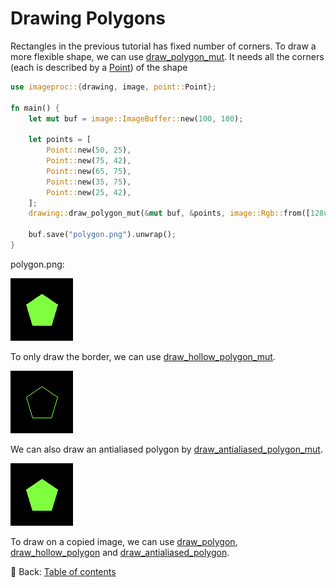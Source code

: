 # Drawing Polygons

Rectangles in the previous tutorial has fixed number of corners.
To draw a more flexible shape, we can use [draw_polygon_mut](https://docs.rs/imageproc/latest/imageproc/drawing/fn.draw_polygon_mut.html).
It needs all the corners (each is described by a [Point](https://docs.rs/imageproc/latest/imageproc/point/struct.Point.html)) of the shape

```rust
use imageproc::{drawing, image, point::Point};

fn main() {
    let mut buf = image::ImageBuffer::new(100, 100);

    let points = [
        Point::new(50, 25),
        Point::new(75, 42),
        Point::new(65, 75),
        Point::new(35, 75),
        Point::new(25, 42),
    ];
    drawing::draw_polygon_mut(&mut buf, &points, image::Rgb::from([128u8, 255u8, 64u8]));

    buf.save("polygon.png").unwrap();
}
```

polygon.png:

![polygon](./image/polygon.png)

To only draw the border, we can use [draw_hollow_polygon_mut](https://docs.rs/imageproc/latest/imageproc/drawing/fn.draw_hollow_polygon_mut.html).

![polygon_hollow](./image/polygon_hollow.png)

We can also draw an antialiased polygon by [draw_antialiased_polygon_mut](https://docs.rs/imageproc/latest/imageproc/drawing/fn.draw_antialiased_polygon_mut.html).

![antialiased_polygon](./image/antialiased_polygon.png)

To draw on a copied image, we can use [draw_polygon](https://docs.rs/imageproc/latest/imageproc/drawing/fn.draw_polygon.html), [draw_hollow_polygon](https://docs.rs/imageproc/latest/imageproc/drawing/fn.draw_hollow_polygon.html) and [draw_antialiased_polygon](https://docs.rs/imageproc/latest/imageproc/drawing/fn.draw_antialiased_polygon.html).

<!-- :arrow_right:  Next:  -->

:blue_book: Back: [Table of contents](./../README.md)

